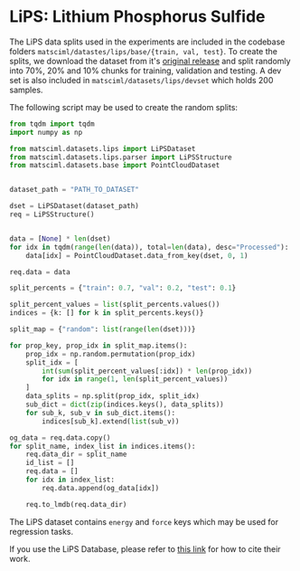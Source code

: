 # LiPS: Lithium Phosphorus Sulfide

The LiPS data splits used in the experiments are included in the codebase folders `matsciml/datastes/lips/base/{train, val, test}`. To create the splits, we download the dataset from it's [original release](https://archive.materialscloud.org/record/2022.45) and split randomly into 70%, 20% and 10% chunks for training, validation and testing. A dev set is also included in `matsciml/datasets/lips/devset` which holds 200 samples.

The following script may be used to create the random splits:
```python
from tqdm import tqdm
import numpy as np

from matsciml.datasets.lips import LiPSDataset
from matsciml.datasets.lips.parser import LiPSStructure
from matsciml.datasets.base import PointCloudDataset


dataset_path = "PATH_TO_DATASET"

dset = LiPSDataset(dataset_path)
req = LiPSStructure()


data = [None] * len(dset)
for idx in tqdm(range(len(data)), total=len(data), desc="Processed"):
    data[idx] = PointCloudDataset.data_from_key(dset, 0, 1)

req.data = data

split_percents = {"train": 0.7, "val": 0.2, "test": 0.1}

split_percent_values = list(split_percents.values())
indices = {k: [] for k in split_percents.keys()}

split_map = {"random": list(range(len(dset)))}

for prop_key, prop_idx in split_map.items():
    prop_idx = np.random.permutation(prop_idx)
    split_idx = [
        int(sum(split_percent_values[:idx]) * len(prop_idx))
        for idx in range(1, len(split_percent_values))
    ]
    data_splits = np.split(prop_idx, split_idx)
    sub_dict = dict(zip(indices.keys(), data_splits))
    for sub_k, sub_v in sub_dict.items():
        indices[sub_k].extend(list(sub_v))

og_data = req.data.copy()
for split_name, index_list in indices.items():
    req.data_dir = split_name
    id_list = []
    req.data = []
    for idx in index_list:
        req.data.append(og_data[idx])

    req.to_lmdb(req.data_dir)
```

The LiPS dataset contains `energy` and `force` keys which may be used for regression tasks.


If you use the LiPS Database, please refer to [this link](https://archive.materialscloud.org/record/2022.45#:~:text=How%20to%20cite%20this%20record) for how to cite their work.